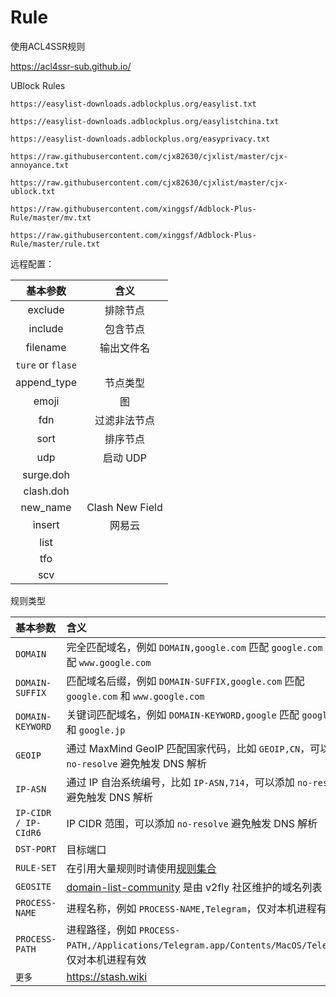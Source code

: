 # Rule

使用ACL4SSR规则

https://acl4ssr-sub.github.io/

UBlock Rules

`https://easylist-downloads.adblockplus.org/easylist.txt`

`https://easylist-downloads.adblockplus.org/easylistchina.txt`

`https://easylist-downloads.adblockplus.org/easyprivacy.txt`

`https://raw.githubusercontent.com/cjx82630/cjxlist/master/cjx-annoyance.txt`

`https://raw.githubusercontent.com/cjx82630/cjxlist/master/cjx-ublock.txt`

`https://raw.githubusercontent.com/xinggsf/Adblock-Plus-Rule/master/mv.txt`

`https://raw.githubusercontent.com/xinggsf/Adblock-Plus-Rule/master/rule.txt`


远程配置：

| 基本参数 | 含义 |
| :------------: | :-------------: |
| exclude | 排除节点 |
| include | 包含节点 |
| filename | 输出文件名 |
| `ture` or `flase` |
| append_type | 节点类型 |
| emoji | 图 |
| fdn | 过滤非法节点 |
| sort | 排序节点 |
| udp | 启动 UDP |
| surge.doh |
| clash.doh |
| new_name | Clash New Field |
| insert | 网易云 |
| list |
| tfo |
| scv |

规则类型

| 基本参数 | 含义 |
| :----- | :----- |
| `DOMAIN` | 完全匹配域名，例如 `DOMAIN,google.com` 匹配 `google.com` 但不匹配 `www.google.com` |
| `DOMAIN-SUFFIX` | 匹配域名后缀，例如 `DOMAIN-SUFFIX,google.com` 匹配 `google.com` 和 `www.google.com` |
| `DOMAIN-KEYWORD` | 关键词匹配域名，例如 `DOMAIN-KEYWORD,google` 匹配 `google.com` 和 `google.jp` |
| `GEOIP` | 通过 MaxMind GeoIP 匹配国家代码，比如 `GEOIP,CN`，可以添加 `no-resolve` 避免触发 DNS 解析 |
| `IP-ASN` | 通过 IP 自治系统编号，比如 `IP-ASN,714`，可以添加 `no-resolve` 避免触发 DNS 解析 |
| `IP-CIDR / IP-CIdR6` | IP CIDR 范围，可以添加 `no-resolve` 避免触发 DNS 解析 |
| `DST-PORT` | 目标端口 |
| `RULE-SET` | 在引用大量规则时请使用[规则集合](https://stash.wiki/rules/rule-set) |
| `GEOSITE` | [domain-list-community](https://github.com/v2fly/domain-list-community) 是由 v2fly 社区维护的域名列表 |
| `PROCESS-NAME` | 进程名称，例如 `PROCESS-NAME,Telegram`，仅对本机进程有效 |
| `PROCESS-PATH` | 进程路径，例如 `PROCESS-PATH,/Applications/Telegram.app/Contents/MacOS/Telegram`，仅对本机进程有效 |
| `更多` | https://stash.wiki |
